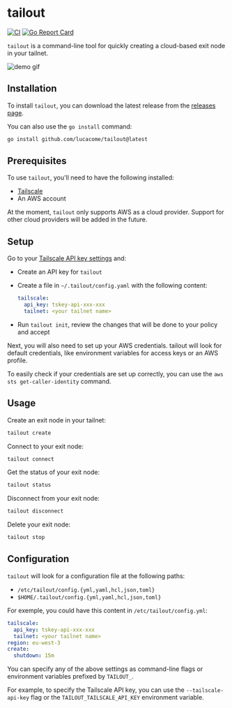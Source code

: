 # tailout

[![CI](https://github.com/lucacome/tailout/actions/workflows/ci.yaml/badge.svg)](https://github.com/lucacome/tailout/actions/workflows/ci.yaml)
[![Go Report Card](https://goreportcard.com/badge/github.com/lucacome/tailout)](https://goreportcard.com/report/github.com/lucacome/tailout)

`tailout` is a command-line tool for quickly creating a cloud-based exit node in your tailnet.

![demo gif](./docs/demo.gif)

## Installation

To install `tailout`, you can download the latest release from the [releases page](https://github.com/lucacome/tailout/releases).

You can also use the `go install` command:

```bash
go install github.com/lucacome/tailout@latest
```

## Prerequisites

To use `tailout`, you'll need to have the following installed:

- [Tailscale](https://tailscale.com/)
- An AWS account

At the moment, `tailout` only supports AWS as a cloud provider. Support for other cloud providers will be added in the future.

## Setup

Go to your [Tailscale API key settings](https://login.tailscale.com/admin/settings/keys) and:

- Create an API key for `tailout`
- Create a file in `~/.tailout/config.yaml` with the following content:

  ```yaml
  tailscale:
    api_key: tskey-api-xxx-xxx
    tailnet: <your tailnet name>
  ```

- Run `tailout init`, review the changes that will be done to your policy and accept

Next, you will also need to set up your AWS credentials. tailout will look for default credentials,
like environment variables for access keys or an AWS profile.

To easily check if your credentials are set up correctly, you can use the `aws sts get-caller-identity` command.

## Usage

Create an exit node in your tailnet:

```bash
tailout create
```

Connect to your exit node:

```bash
tailout connect
```

Get the status of your exit node:

```bash
tailout status
```

Disconnect from your exit node:

```bash
tailout disconnect
```

Delete your exit node:

```bash
tailout stop
```

## Configuration

`tailout` will look for a configuration file at the following paths:

- `/etc/tailout/config.{yml,yaml,hcl,json,toml}`
- `$HOME/.tailout/config.{yml,yaml,hcl,json,toml}`

For exemple, you could have this content in `/etc/tailout/config.yml`:

```yaml
tailscale:
  api_key: tskey-api-xxx-xxx
  tailnet: <your tailnet name>
region: eu-west-3
create:
  shutdown: 15m
```

You can specify any of the above settings as command-line flags or environment variables prefixed by `TAILOUT_`.

For example, to specify the Tailscale API key, you can use the `--tailscale-api-key` flag or
the `TAILOUT_TAILSCALE_API_KEY` environment variable.
